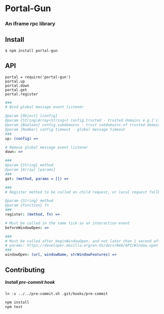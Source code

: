 # Portal-Gun

### An iframe rpc library

## Install

```bash
$ npm install portal-gun
```

## API

`portal = require('portal-gun')`  
`portal.up`  
`portal.down`  
`portal.get`  
`portal.register`  

```coffee
###
# Bind global message event listener

@param {Object} [config]
@param {String|Array<String>} config.trusted - trusted domains e.g.['clay.io']
@param {Boolean} config.subdomains - trust subdomains of trusted domain
@param {Number} config.timeout - global message timeout
###
up: (config) =>
```

```coffee
# Remove global message event listener
down: =>
```

```coffee
###
@param {String} method
@param {Array} [params]
###
get: (method, params = []) =>
```

```coffee
###
# Register method to be called on child request, or local request fallback

@param {String} method
@param {Function} fn
###
register: (method, fn) =>
```

```coffee
# Must be called in the same tick as an interaction event
beforeWindowOpen: =>

###
# Must be called after beginWindowOpen, and not later than 1 second after
# params: https://developer.mozilla.org/en-US/docs/Web/API/Window.open
###
windowOpen: (url, windowName, strWindowFeatures) =>
```

## Contributing

##### Install pre-commit hook

`ln -s ../../pre-commit.sh .git/hooks/pre-commit`

```bash
npm install
npm test
```

